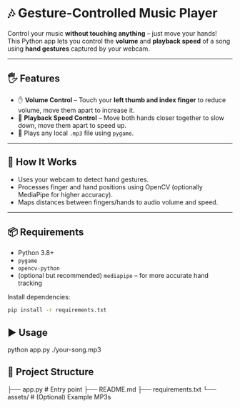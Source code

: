 # 🎶 Gesture-Controlled Music Player

Control your music **without touching anything** – just move your hands!  
This Python app lets you control the **volume** and **playback speed** of a song using **hand gestures** captured by your webcam.

---

## 🖐 Features

- ✋ **Volume Control** – Touch your **left thumb and index finger** to reduce volume, move them apart to increase it.
- 👐 **Playback Speed Control** – Move both hands closer together to slow down, move them apart to speed up.
- 🎵 Plays any local `.mp3` file using `pygame`.

---

## 🚀 How It Works

- Uses your webcam to detect hand gestures.
- Processes finger and hand positions using OpenCV (optionally MediaPipe for higher accuracy).
- Maps distances between fingers/hands to audio volume and speed.

---

## 📦 Requirements

- Python 3.8+
- `pygame`
- `opencv-python`
- (optional but recommended) `mediapipe` – for more accurate hand tracking

Install dependencies:

```bash
pip install -r requirements.txt
```

## ▶️ Usage
python app.py ./your-song.mp3 


## 📂 Project Structure
├── app.py                # Entry point
├── README.md
├── requirements.txt
└── assets/                # (Optional) Example MP3s
